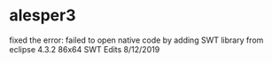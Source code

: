 # alesper3
fixed the error:  failed to open native code by adding SWT library from eclipse 4.3.2 86x64 SWT
Edits 8/12/2019
